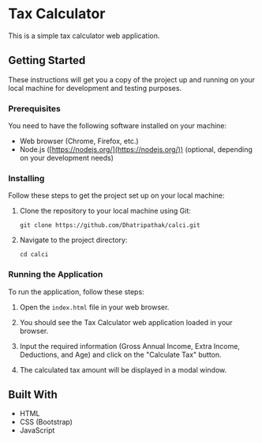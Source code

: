 # Tax Calculator

This is a simple tax calculator web application.

## Getting Started

These instructions will get you a copy of the project up and running on your local machine for development and testing purposes.

### Prerequisites

You need to have the following software installed on your machine:

- Web browser (Chrome, Firefox, etc.)
- Node.js ([https://nodejs.org/](https://nodejs.org/)) (optional, depending on your development needs)

### Installing

Follow these steps to get the project set up on your local machine:

1. Clone the repository to your local machine using Git:

    ```
    git clone https://github.com/Dhatripathak/calci.git
    ```

2. Navigate to the project directory:

    ```
    cd calci
    ```

### Running the Application

To run the application, follow these steps:

1. Open the `index.html` file in your web browser.

2. You should see the Tax Calculator web application loaded in your browser.

3. Input the required information (Gross Annual Income, Extra Income, Deductions, and Age) and click on the "Calculate Tax" button.

4. The calculated tax amount will be displayed in a modal window.

## Built With

- HTML
- CSS (Bootstrap)
- JavaScript
